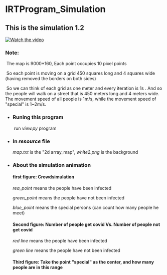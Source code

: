 # IRTProgram_Simulation
## This is the simulation 1.2

[![Watch the video](https://img.youtube.com/vi/<OQkeCOYGps&ab_channel=qinyuanjustin>/hqdefault.jpg)](https://www.youtube.com/watch?v=_OQkeCOYGps&ab_channel=qinyuanjustin)

### Note:

​	The map is 9000*160, Each point occupies 10 pixel points

​	So each point is moving on a grid 450 squares long and 4 squares wide (having removed the borders on both sides)

​	So we can think of each grid as one meter and every iteration is 1s . And so the people will walk on a street that is 450 meters long and 4 meters wide. The movement speed of all people is 1m/s, while the movement speed of "special" is 1~2m/s.

* ### Runing this program

  ​	run *view.py* program

  

* ### In *resource*  file

  *map.txt* is the "2d array_map", *white2.png* is the background

  

* ### About the simulation animation

  #### first figure: Crowdsimulation

  *rea_point* means the people have been infected

  *green_point* means the people have not been infected

  *blue_point* means the special persons (can count how many people he meet)

  #### Second figure: Number of people get covid Vs. Number of people not get covid

  *red line* means the people have been infected

  *green line* means the people have not been infected

  #### Third figure: Take the point "special" as the center, and how many people are in this range

  


